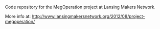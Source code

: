 Code repository for the MegOperation project at Lansing Makers Network.

More info at: http://www.lansingmakersnetwork.org/2012/08/project-megoperation/
